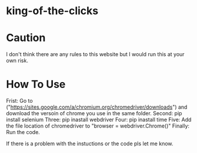 # king-of-the-clicks

# Caution
I don't think there are any rules to this website but I would run this at your own risk.

# How To Use
Frist: Go to ("https://sites.google.com/a/chromium.org/chromedriver/downloads") and download the versoin of chrome you use in the same folder.
Second: pip install selenium
Three: pip inastall webdriver
Four: pip inastall time
Five: Add the file location of chromedriver to "browser = webdriver.Chrome()"
Finally: Run the code.

If there is a problem with the instuctions or the code pls let me know.
